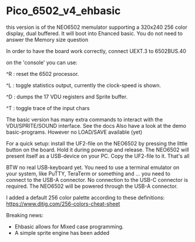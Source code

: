 # Pico_6502_v4_ehbasic

this version is of the NEO6502 memulator supporting a 320x240 256 color display, dual buffered.
It will boot into Ehanced basic. You do not need to answer the Memory size question

In order to have the board work correctly, connect UEXT.3 to 6502BUS.40

on the 'console' you can use:

^R : reset the 6502 processor.

^L : toggle statistics output, currently the clock-speed is shown.

^D : dumps the 17 VDU registers and Sprite buffer.

^T : toggle trace of the input chars

The basic version has many extra commands to interact with the VDU/SPRITE/SOUND interface. See the docs
Also have a look at the demo basic-programs.
However no LOAD/SAVE available (yet)

For a quick setup: install the UF2-file on the NEO6502 by pressing the little button on the board. Hold it during powerup and release.
The NEO6502 will present itself as a USB-device on your PC. Copy the UF2-file to it.
That's all

BTW no real USB-keyboard yet. You need to use a terminal emulator on your system, like PuTTY, TeraTerm or something and ... you need to connect to the USB-A connector. No connection to the USB-C connector is required. The NEO6502 will be powered through the USB-A connector.

I added a default 256 color palette according to these definitions: https://www.ditig.com/256-colors-cheat-sheet

Breaking news:
- Ehbasic allows for Mixed case programming.
- A simple sprite engine has been added

